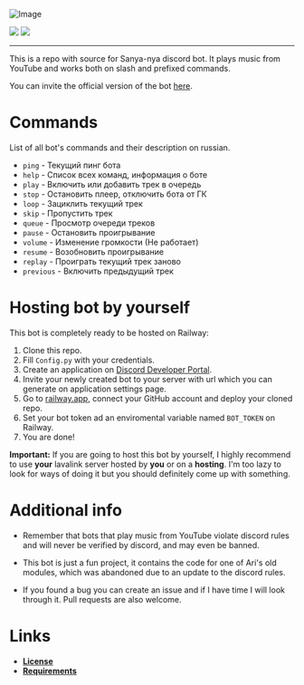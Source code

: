 ![Image](https://media.discordapp.net/attachments/1029785771839864852/1029785831180877864/banner.gif) 

![](https://img.shields.io/badge/bot_version-v1.0.1-%23ebd8c3?style=for-the-badge&logo=python&logoColor=white)  ![](https://img.shields.io/badge/bot_language-russian-%23c5d9d7?style=for-the-badge)
****

This is a repo with source for Sanya-nya discord bot. It plays music from YouTube and works both on slash and prefixed commands.

You can invite the official version of the bot [here](https://discord.com/api/oauth2/authorize?client_id=1028248893600841748&permissions=2184563712&scope=bot%20applications.commands).

# Commands
List of all bot's commands and their description on russian.

- `ping` - Текущий пинг бота
- `help` - Список всех команд, информация о боте
- `play` - Включить или добавить трек в очередь
- `stop` - Остановить плеер, отключить бота от ГК
- `loop` - Зациклить текущий трек
- `skip` - Пропустить трек
- `queue` - Просмотр очереди треков
- `pause` - Остановить проигрывание
- `volume` - Изменение громкости (Не работает)
- `resume` - Возобновить проигрывание
- `replay` - Проиграть текущий трек заново
- `previous` - Включить предыдущий трек

# Hosting bot by yourself
This bot is completely ready to be hosted on Railway: 
1. Clone this repo.
2. Fill `Config.py` with your credentials.
3. Create an application on [Discord Developer Portal](https://discord.com/developers/applications).
4. Invite your newly created bot to your server with url which you can generate on application settings page.
5. Go to [railway.app](https://railway.app), connect your GitHub account and deploy your cloned repo.
6. Set your bot token ad an enviromental variable named `BOT_TOKEN` on Railway.
7. You are done!

**Important:** If you are going to host this bot by yourself, I highly recommend to use **your** lavalink server hosted by **you** or on a **hosting**. I'm too lazy to look for ways of doing it but you should definitely come up with something.

# Additional info
- Remember that bots that play music from YouTube violate discord rules and will never be verified by discord, and may even be banned.

- This bot is just a fun project, it contains the code for one of Ari's old modules, which was abandoned due to an update to the discord rules.

- If you found a bug you can create an issue and if I have time I will look through it. Pull requests are also welcome.

# Links
- **[License](https://github.com/RealSosiso4ka/Sanya-Nya/blob/master/LICENSE)** 
- **[Requirements](https://github.com/RealSosiso4ka/Sanya-Nya/blob/master/requirements.txt)**
